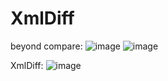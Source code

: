# XmlDiff

beyond compare:
![image](https://github.com/acforu/XmlDiff/blob/master/screenshot/bc_main.jpg)
![image](https://github.com/acforu/XmlDiff/blob/master/screenshot/bc_detail.jpg)

XmlDiff:
![image](https://github.com/acforu/XmlDiff/blob/master/screenshot/xmldiff.jpg)